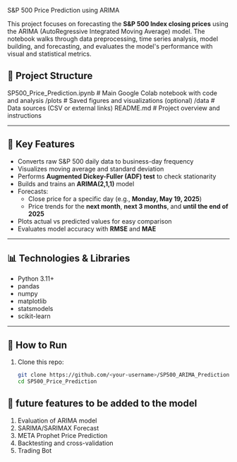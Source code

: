 S&P 500 Price Prediction using ARIMA

This project focuses on forecasting the **S&P 500 Index closing prices** using the ARIMA (AutoRegressive Integrated Moving Average) model. The notebook walks through data preprocessing, time series analysis, model building, and forecasting, and evaluates the model's performance with visual and statistical metrics.

## 📂 Project Structure
SP500_Price_Prediction.ipynb # Main Google Colab notebook with code and analysis
/plots # Saved figures and visualizations (optional)
/data # Data sources (CSV or external links)
README.md # Project overview and instructions


---

## 🧠 Key Features

- Converts raw S&P 500 daily data to business-day frequency
- Visualizes moving average and standard deviation
- Performs **Augmented Dickey-Fuller (ADF) test** to check stationarity
- Builds and trains an **ARIMA(2,1,1)** model
- Forecasts:
  - Close price for a specific day (e.g., **Monday, May 19, 2025**)
  - Price trends for the **next month**, **next 3 months**, and **until the end of 2025**
- Plots actual vs predicted values for easy comparison
- Evaluates model accuracy with **RMSE** and **MAE**

---

## 📊 Technologies & Libraries

- Python 3.11+
- pandas
- numpy
- matplotlib
- statsmodels
- scikit-learn

---

## 📌 How to Run

1. Clone this repo:
   ```bash
   git clone https://github.com/<your-username>/SP500_ARIMA_Prediction.git
   cd SP500_Price_Prediction

## 📌 future features to be added to the model
1. Evaluation of ARIMA model
2. SARIMA/SARIMAX Forecast
3. META Prophet Price Prediction
4. Backtesting and cross-validation
5. Trading Bot
